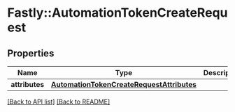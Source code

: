 # Fastly::AutomationTokenCreateRequest

## Properties

| Name | Type | Description | Notes |
| ---- | ---- | ----------- | ----- |
| **attributes** | [**AutomationTokenCreateRequestAttributes**](AutomationTokenCreateRequestAttributes.md) |  | [optional] |

[[Back to API list]](../../README.md#endpoints) [[Back to README]](../../README.md)

